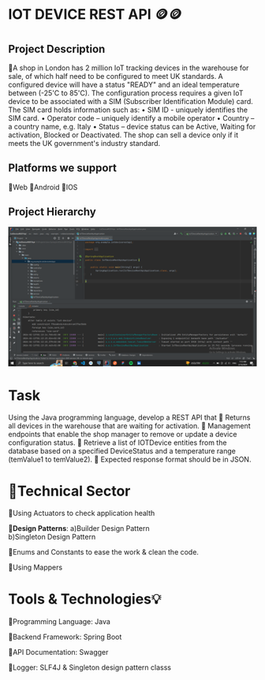 # **IOT DEVICE REST API** 🪙🪙

## **Project Description** 
  🔸A shop in London has 2 million IoT tracking devices in the warehouse for sale, of which
half need to be configured to meet UK standards. A configured device will have a status
"READY" and an ideal temperature between (-25'C to 85'C).
The configuration process requires a given IoT device to be associated with a SIM
(Subscriber Identification Module) card. The SIM card holds information such as:
• SIM ID - uniquely identifies the SIM card.
• Operator code – uniquely identify a mobile operator
• Country – a country name, e.g. Italy
• Status – device status can be Active, Waiting for activation, Blocked or
Deactivated.
The shop can sell a device only if it meets the UK government's industry standard.

## **Platforms we support**
  🔸Web
  🔸Android
  🔸IOS

## **Project Hierarchy**
<img src="https://raw.githubusercontent.com/mahmoudmatar01/IotDeviceRESTApi/master/assets/Screenshot.png?token=GHSAT0AAAAAACMVTYOQSLDI7TTJEBJMANJAZOKVEWQ"/>



# **Task**
  Using the Java programming language, develop a REST API that
  🔹 Returns all devices in the warehouse that are waiting for activation.
  🔹 Management endpoints that enable the shop manager to remove or update a device
     configuration status.
  🔹 Retrieve a list of IOTDevice entities from the database based on a specified DeviceStatus and a temperature range (temValue1 to temValue2).
  🔹 Expected response format should be in JSON.

# **📌Technical Sector**
   
   🔹Using Actuators to check application health

   🔹**Design Patterns**: a)Builder Design Pattern    
                          b)Singleton Design Pattern  

   🔹Enums and Constants to ease the work & clean the code.

   🔹Using Mappers 



# **Tools & Technologies💡**
  
  🔸Programming Language: Java 
  
  🔸Backend Framework: Spring Boot 
    
  🔸API Documentation: Swagger 
  
  🔸Logger: SLF4J & Singleton design pattern classs
  


 






